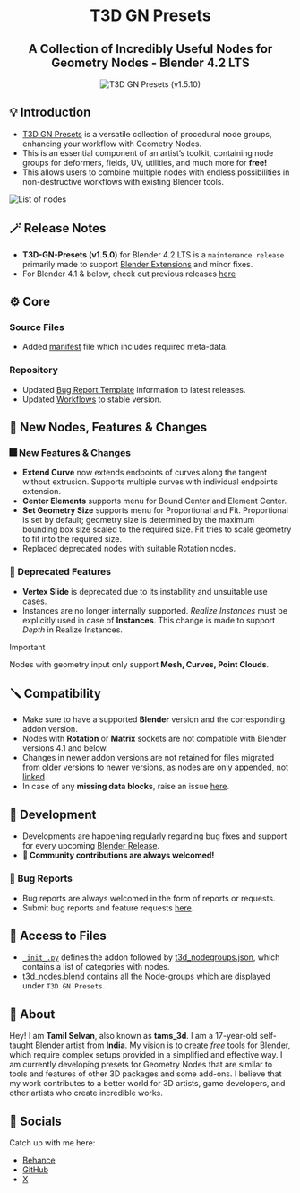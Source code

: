 <div align="center">

# T3D GN Presets

## A Collection of Incredibly Useful Nodes for Geometry Nodes - Blender 4.2 LTS

![T3D GN Presets (v1.5.10)](https://github.com/Tams3d/T3D-GN-Presets/assets/106262964/c3efe10c-5478-4ad7-954a-8a838cf1a0b1)

</div>

## 💡 Introduction

- [T3D GN Presets](https://github.com/Tams3d/T3D-GN-Presets/#t3d-gn-presets) is a versatile collection of procedural node groups, enhancing your workflow with Geometry Nodes.
- This is an essential component of an artist’s toolkit, containing node groups for deformers, fields, UV, utilities, and much more for **free!**
- This allows users to combine multiple nodes with endless possibilities in non-destructive workflows with existing Blender tools.

![List of nodes](https://github.com/Tams3d/T3D-GN-Presets/assets/106262964/6941cd0e-3ac8-430f-a444-f25a54c14d12)

## 🪄 Release Notes

- **T3D-GN-Presets (v1.5.0)** for Blender 4.2 LTS is a `maintenance release` primarily made to support [Blender Extensions](https://extensions.blender.org/) and minor fixes.
- For Blender 4.1 & below, check out previous releases [here](https://github.com/Tams3d/T3D-GN-Presets/releases)

## ⚙️ Core

### Source Files

- Added [manifest](https://github.com/Tams3d/T3D-GN-Presets/blob/main/blender_manifest.toml) file which includes required meta-data.

### Repository

- Updated [Bug Report Template](https://github.com/Tams3d/T3D-GN-Presets/blob/main/.github/ISSUE_TEMPLATE/bug_report.md) information to latest releases.
- Updated [Workflows](https://github.com/Tams3d/T3D-GN-Presets/blob/main/.github/workflows/Code-Formatter.yml) to stable version.

## 🎉 New Nodes, Features & Changes

### 🎆 New Features & Changes

- **Extend Curve** now extends endpoints of curves along the tangent without extrusion. Supports multiple curves with individual endpoints extension.
- **Center Elements** supports menu for Bound Center and Element Center.
- **Set Geometry Size** supports menu for Proportional and Fit. Proportional is set by default; geometry size is determined by the maximum bounding box size scaled to the required size. Fit tries to scale geometry to fit into the required size.
- Replaced deprecated nodes with suitable Rotation nodes.

### 🚨 Deprecated Features

- **Vertex Slide** is deprecated due to its instability and unsuitable use cases.
- Instances are no longer internally supported. *Realize Instances* must be explicitly used in case of **Instances**. This change is made to support *Depth* in Realize Instances.

> [!IMPORTANT]  
> Nodes with geometry input only support **Mesh, Curves, Point Clouds**.

## 🪛 Compatibility

- Make sure to have a supported **Blender** version and the corresponding addon version.
- Nodes with **Rotation** or **Matrix** sockets are not compatible with Blender versions 4.1 and below.
- Changes in newer addon versions are not retained for files migrated from older versions to newer versions, as nodes are only appended, not [linked](https://github.com/Tams3d/T3D-GN-Presets/blob/main/__init__.py#L170).
- In case of any **missing data blocks**, raise an issue [here](https://github.com/Tams3d/T3D-GN-Presets/issues).

## 🎯 Development

- Developments are happening regularly regarding bug fixes and support for every upcoming [Blender Release](https://www.blender.org/download/releases/).
- **🧩 Community contributions are always welcomed!**

### 👻 Bug Reports

- Bug reports are always welcomed in the form of reports or requests.
- Submit bug reports and feature requests [here](https://github.com/Tams3d/T3D-GN-Presets/issues).

## 📂 Access to Files

- [`_init_.py`](https://github.com/Tams3d/T3D-GN-Presets/blob/main/__init__.py) defines the addon followed by [t3d_nodegroups.json](https://github.com/Tams3d/T3D-GN-Presets/blob/main/t3d_nodegroups.json), which contains a list of categories with nodes.
- [t3d_nodes.blend](https://github.com/Tams3d/T3D-GN-Presets/blob/main/t3d_nodes.blend) contains all the Node-groups which are displayed under `T3D GN Presets`.

## 🦄 About

Hey! I am **Tamil Selvan**, also known as **tams_3d**. I am a 17-year-old self-taught Blender artist from **India**. My vision is to create *free* tools for Blender, which require complex setups provided in a simplified and effective way. I am currently developing presets for Geometry Nodes that are similar to tools and features of other 3D packages and some add-ons. I believe that my work contributes to a better world for 3D artists, game developers, and other artists who create incredible works.

## 🥂 Socials

Catch up with me here:

- [Behance](https://www.behance.net/tamilselvan3d)
- [GitHub](https://github.com/Tams3d)
- [X](https://x.com/Tams_3d)
